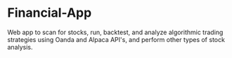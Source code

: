 # Financial-App

Web app to scan for stocks, run, backtest, and analyze algorithmic trading strategies using Oanda and Alpaca API's, and perform other types of stock analysis.
